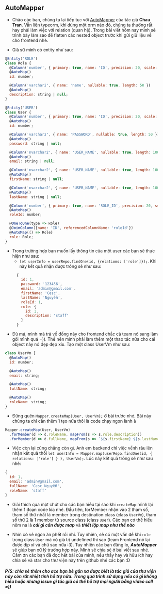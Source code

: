 ## AutoMapper

- Chào các bạn, chúng ta lại tiếp tục với [AutoMapper](https://github.com/nartc/mapper) của tác giả **Chau Tran**. Vẫn liên typeorm, khi dùng một orm nào đó, chúng ta thường rất hay phải làm việc với relation (quan hệ). Trong bài viết hôm nay mình sẽ trình bày làm sao để flatten các nested object trước khi gửi giữ liệu về cho frontend nhé.

* Giả sử mình có entity như sau:

```javascript
@Entity('ROLE')
class Role {
  @Column('number', { primary: true, name: 'ID', precision: 20, scale: 0 })
  @AutoMap()
  id: number;

  @Column('varchar2', { name: 'name', nullable: true, length: 50 })
  @AutoMap()
  description: string | null;
}
```

```javascript
@Entity('USER')
class User {
  @Column('number', { primary: true, name: 'ID', precision: 20, scale: 0 })
  @AutoMap()
  id: number;

  @Column('varchar2', { name: 'PASSWORD', nullable: true, length: 50 })
  @AutoMap()
  password: string | null;

  @Column('nvarchar2', { name: 'USER_NAME', nullable: true, length: 100 })
  @AutoMap()
  email: string | null;

  @Column('nvarchar2', { name: 'USER_NAME', nullable: true, length: 100 })
  @AutoMap()
  firstName: string | null;

  @Column('nvarchar2', { name: 'USER_NAME', nullable: true, length: 100 })
  @AutoMap()
  lastName: string | null;

  @Column('number', { primary: true, name: 'ROLE_ID', precision: 20, scale: 0 })
  @AutoMap()
  roleId: number;

  @OneToOne(type => Role)
  @JoinColumn({name: 'ID', referencedColumnName: 'roleId'})
  @AutoMap(() => Role)
  role: Role;
}
```
* Trong trường hợp bạn muốn lấy thông tin của một user các bạn sẽ thực hiện như sau: 
  * `let userInfo = userRepo.findOne(id, {relations: ['role']});`. Khi này kết quả nhận được trông sẽ như sau: 
  ```javascript
    {
      id: 1,
      password: '123456',
      email: 'admin@gmail.com',
      firstName: 'Cesc',
      lastName: 'Nguyễn',
      roleId: 1,
      role: {
        id: 1,
        description: 'staff'
      }
    }
  ```
* Đù má, mình mà trả về đống này cho frontend chắc cả team nó sang làm  gỏi mình quá =)). Thế nên mình phải làm thêm một thao tác nữa cho cái object này nó đẹp đẹp xíu. Tạo một class UserVm như sau:

```javascript
class UserVm {
  @AutoMap()
  id: number;

  @AutoMap()
  email: string;

  @AutoMap()
  fullName: string;

  @AutoMap()
  roleName: string;
}
```

* Đừng quên `Mapper.createMap(User, UserVm);` ở bài trước nhé. Bài này chúng ta chỉ cần thêm 1 tẹo nữa thôi là code chạy ngon lành à
```javascript
Mapper.createMap(User, UserVm)
  .forMember(d => d.roleName, mapFrom(s => s.role.description))
  .forMember(d => d.fullName, mapFrom(s => `${s.firstName} ${s.lastName}`));
```
* Việc còn lại cũng chẳng còn gì. Anh em backend chỉ việc vểnh râu lên nhận kết quả thôi `let userInfo = Mapper.map(userRepo.findOne(id, { relations: ['role'] } ), UserVm);`. Lúc này kết quả trông sẽ như sau nhé:
```javascript
{
  id: 1,
  email: 'admin@gmail.com',
  fullName: 'Cesc Nguyễn',
  roleName: 'staff'
}
```

* Giải thích qua một chút cho các bạn hiểu tại sao khi `createMap` mình lại thêm 1 đoạn code kia nhé. Đầu tiên, forMember nhận vào 2 tham số, tham số thứ nhất là member trong destination class (class `UserVm`), tham số thứ 2 là 1 member từ source class (class `User`). Các bạn có thể hiểu nôm na là ***cái gì cần được map*** và ***thiết lập map như thế nào***

* Nhìn có vẻ ngon ăn phết rồi nhỉ. Tuy nhiên, sẽ có một vấn đề khi `role` trong class `User` mà có giá trị undefined thì sao (team Frontend nó lại được dịp xỉ vả chứ sao nữa :3). Tuy nhiên các bạn đừng lo, ***AutoMapper*** sẽ giúp bạn xử lý trường hơp này. Mình sẽ chia sẻ ở bài viết sau nhé. Cảm ơn các bạn đã đọc hết bài của mình, nếu thấy hay và hữu ích hay chia sẻ và star cho thư viện này trên github nhé các bạn :D


##### P/S: chia sẻ thêm cho ace bạn bè gần xa được biết là tác giả của thư viện này còn rất nhiệt tình hỗ trợ nữa. Trong quá trình sử dụng nếu có gì không hiểu hoặc nhưng issue gì tác giả có thể hỗ trợ mọi người bằng video call =))
